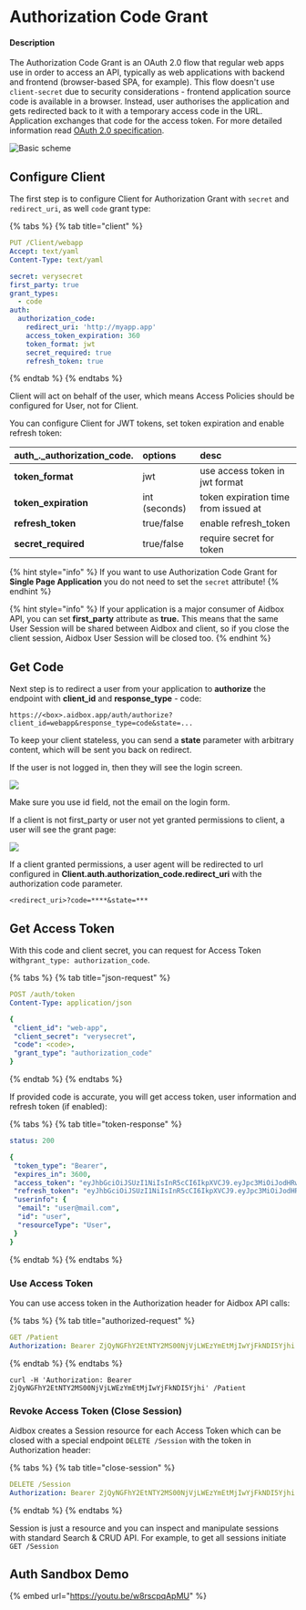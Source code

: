 # Authorization Code Grant

#### Description

The Authorization Code Grant is an OAuth 2.0 flow that regular web apps use in order to access an API, typically as web applications with backend and frontend \(browser-based SPA, for example\). This flow doesn't use `client-secret` due to security considerations - frontend application source code is available in a browser. Instead, user authorises the application and gets redirected back to it with a temporary access code in the URL. Application exchanges that code for the access token. For more detailed information read [OAuth 2.0 specification](https://tools.ietf.org/html/rfc6749#section-4.1). 

![Basic scheme](../../.gitbook/assets/untitled-diagram-page-3.svg)

## Configure Client

The first step is to configure Client for Authorization Grant with `secret` and `redirect_uri`, as well `code` grant type:

{% tabs %}
{% tab title="client" %}
```yaml
PUT /Client/webapp
Accept: text/yaml
Content-Type: text/yaml

secret: verysecret
first_party: true
grant_types:
  - code
auth:
  authorization_code:
    redirect_uri: 'http://myapp.app'
    access_token_expiration: 360
    token_format: jwt
    secret_required: true
    refresh_token: true
```
{% endtab %}
{% endtabs %}

Client will act on behalf of the user, which means Access Policies should be configured for User, not for Client. 

You can configure Client for JWT tokens, set token expiration and enable refresh token:

| auth_._authorization\_code. | options | desc |
| :--- | :--- | :--- |
| **token\_format** | jwt | use access token in jwt format |
| **token\_expiration** | int \(seconds\) | token expiration time from issued at |
| **refresh\_token** | true/false | enable refresh\_token |
| **secret\_required** | true/false | require secret for token |

{% hint style="info" %}
If you want to use Authorization Code Grant for **Single Page Application** you do not need to set the `secret` attribute!
{% endhint %}

{% hint style="info" %}
If your application is a major consumer of Aidbox API, you can set **first\_party** attribute as **true.** This means that the same User Session will be shared between Aidbox and client, so if you close the client session, Aidbox User Session will be closed too.
{% endhint %}

## Get Code

Next step is to redirect a user from your application to **authorize** the endpoint with **client\_id** and **response\_type** - code:

```text
https://<box>.aidbox.app/auth/authorize?client_id=webapp&response_type=code&state=...
```

To keep your client stateless, you can send a **state** parameter with arbitrary content, which will be sent you back on redirect.

If the user is not logged in, then they will see the login screen.

![](../../.gitbook/assets/login-screen-with-id-field.png)

Make sure you use id field, not the email on the login form.

If a client is not first\_party or user not yet granted permissions to client, a user will see the grant page:

![](../../.gitbook/assets/image%20%282%29.png)

If a client granted permissions, a user agent will be redirected to url configured in **Client.auth.authorization\_code.redirect\_uri** with the authorization code parameter.

```text
<redirect_uri>?code=****&state=***
```

## Get Access Token

With this code and client secret, you can request for Access Token with`grant_type: authorization_code`.

{% tabs %}
{% tab title="json-request" %}
```yaml
POST /auth/token
Content-Type: application/json

{
 "client_id": "web-app",
 "client_secret": "verysecret",
 "code": <code>,
 "grant_type": "authorization_code"
}
```
{% endtab %}
{% endtabs %}

If provided code is accurate, you will get access token, user information and refresh token \(if enabled\):

{% tabs %}
{% tab title="token-response" %}
```yaml
status: 200

{
 "token_type": "Bearer",
 "expires_in": 3600,
 "access_token": "eyJhbGciOiJSUzI1NiIsInR5cCI6IkpXVCJ9.eyJpc3MiOiJodHRwOi8vbG9jYWxob3N0OjgwODEiLCJzdWIiOiJ1c2VyIiwiaWF0IjoxNTU0NDczOTk3LCJqdGkiOiI0ZWUwZDY2MS0wZjEyLTRlZmItOTBiOS1jY2RmMzhlMDhkM2QiLCJhdWQiOiJodHRwOi8vcmVzb3VyY2Uuc2VydmVyLmNvbSIsImV4cCI6MTU1NDQ3NzU5N30.lCdwkqzFWOe4IcXPC1dIB8v7aoZdJ0fBoIKlzCRFBgv4YndSJxGoJOvIPq2rGMQl7KG8uxGU0jkUVlKxOtD8YA",
 "refresh_token": "eyJhbGciOiJSUzI1NiIsInR5cCI6IkpXVCJ9.eyJpc3MiOiJodHRwOi8vbG9jYWxob3N0OjgwODEiLCJzdWIiOiJwYXNzd29yZC1jbGllbnQiLCJqdGkiOiI0ZWUwZDY2MS0wZjEyLTRlZmItOTBiOS1jY2RmMzhlMDhkM2QiLCJ0eXAiOiJyZWZyZXNoIn0.XWHYpw0DysrqQqMNhqTPSdNamBM4ZDUAgh_VupSa7rkzdJ3uZXqesoAo_5y1naJZ31S92-DjPKtPEAyD_8PloA",
 "userinfo": {
  "email": "user@mail.com",
  "id": "user",
  "resourceType": "User",
 }
}
```
{% endtab %}
{% endtabs %}

### Use Access Token

You can use access token in the Authorization header for Aidbox API calls:

{% tabs %}
{% tab title="authorized-request" %}
```yaml
GET /Patient
Authorization: Bearer ZjQyNGFhY2EtNTY2MS00NjVjLWEzYmEtMjIwYjFkNDI5Yjhi
```
{% endtab %}
{% endtabs %}

```text
curl -H 'Authorization: Bearer ZjQyNGFhY2EtNTY2MS00NjVjLWEzYmEtMjIwYjFkNDI5Yjhi' /Patient
```

### Revoke Access Token \(Close Session\)

Aidbox creates a Session resource for each Access Token which can be closed with a special endpoint `DELETE /Session` with the token in Authorization header:

{% tabs %}
{% tab title="close-session" %}
```yaml
DELETE /Session
Authorization: Bearer ZjQyNGFhY2EtNTY2MS00NjVjLWEzYmEtMjIwYjFkNDI5Yjhi
```
{% endtab %}
{% endtabs %}

Session is just a resource and you can inspect and manipulate sessions with standard Search & CRUD API. For example, to get all sessions initiate `GET /Session`

## Auth Sandbox Demo

{% embed url="https://youtu.be/w8rscpqApMU" %}



